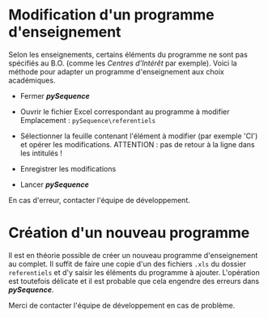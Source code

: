 # Modification d'un programme d'enseignement #

Selon les enseignements, certains éléments du programme ne sont pas spécifiés au B.O. (comme les _Centres d'Intérêt_ par exemple).
Voici la méthode pour adapter un programme d'enseignement aux choix académiques.

  * Fermer _**pySequence**_

  * Ouvrir le fichier Excel correspondant au programme à modifier
Emplacement : `pySequence\referentiels`

  * Sélectionner la feuille contenant l'élément à modifier (par exemple 'CI') et opérer les modifications.
ATTENTION : pas de retour à la ligne dans les intitulés !

  * Enregistrer les modifications

  * Lancer _**pySequence**_

En cas d'erreur, contacter l'équipe de développement.

# Création d'un nouveau programme #
Il est en théorie possible de créer un nouveau programme d'enseignement au complet. Il suffit de faire une copie d'un des fichiers `.xls` du dossier `referentiels` et d'y saisir les éléments du programme à ajouter.
L'opération est toutefois délicate et il est probable que cela engendre des erreurs dans _**pySequence**_.

Merci de contacter l'équipe de développement en cas de problème.